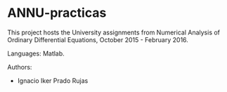 # ANNU-practicas

This project hosts the University assignments from Numerical Analysis of Ordinary Differential Equations, October 2015 - February 2016.

Languages: Matlab.

Authors:
  - Ignacio Iker Prado Rujas

